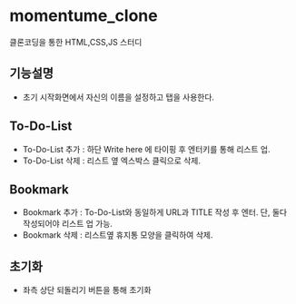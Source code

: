 # momentume_clone
클론코딩을 통한 HTML,CSS,JS 스터디

## 기능설명
- 초기 시작화면에서 자신의 이름을 설정하고 탭을 사용한다.

## To-Do-List
- To-Do-List 추가 : 하단 Write here 에 타이핑 후 엔터키를 통해 리스트 업.
- To-Do-List 삭제 : 리스트 옆 엑스박스 클릭으로 삭제.

## Bookmark
- Bookmark 추가 :  To-Do-List와 동일하게 URL과 TITLE 작성 후 엔터. 단, 둘다 작성되어야 리스트 업 가능.
- Bookmark 삭제 :  리스트옆 휴지통 모양을 클릭하여 삭제.

## 초기화
- 좌측 상단 되돌리기 버튼을 통해 초기화
